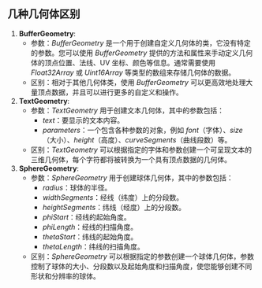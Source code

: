 ## 几种几何体区别

1. ​**BufferGeometry**​:
   - 参数：_BufferGeometry_ 是一个用于创建自定义几何体的类，它没有特定的参数。您可以使用 _BufferGeometry_ 提供的方法和属性来手动定义几何体的顶点位置、法线、UV 坐标、颜色等信息。通常需要使用 _Float32Array_ 或 _Uint16Array_ 等类型的数组来存储几何体的数据。
   - 区别：相对于其他几何体类，使用 _BufferGeometry_ 可以更高效地处理大量顶点数据，并且可以进行更多的自定义和操作。
2. ​**TextGeometry**​:
   - 参数：_TextGeometry_ 用于创建文本几何体，其中的参数包括：
     - _text_：要显示的文本内容。
     - _parameters_：一个包含各种参数的对象，例如 _font_（字体）、_size_（大小）、_height_（高度）、_curveSegments_（曲线段数）等。
   - 区别：_TextGeometry_ 可以根据指定的字体和参数创建一个可呈现文本的三维几何体，每个字符都将被转换为一个具有顶点数据的几何体。
3. ​**SphereGeometry**​:
   - 参数：_SphereGeometry_ 用于创建球体几何体，其中的参数包括：
     - _radius_：球体的半径。
     - _widthSegments_：经线（纬度）上的分段数。
     - _heightSegments_：纬线（经度）上的分段数。
     - _phiStart_：经线的起始角度。
     - _phiLength_：经线的扫描角度。
     - _thetaStart_：纬线的起始角度。
     - _thetaLength_：纬线的扫描角度。
   - 区别：_SphereGeometry_ 可以根据指定的参数创建一个球体几何体，参数控制了球体的大小、分段数以及起始角度和扫描角度，使您能够创建不同形状和分辨率的球体。
